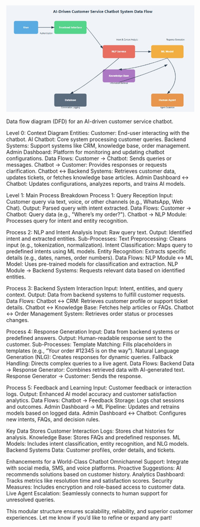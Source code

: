 ![Alt text](team2/data-flow-ai-service.jpg)



Data flow diagram (DFD) for an AI-driven customer service chatbot. 

Level 0: Context Diagram
Entities:
Customer: End-user interacting with the chatbot.
AI Chatbot: Core system processing customer queries.
Backend Systems: Support systems like CRM, knowledge base, order management.
Admin Dashboard: Platform for monitoring and updating chatbot configurations.
Data Flows:
Customer → Chatbot: Sends queries or messages.
Chatbot → Customer: Provides responses or requests clarification.
Chatbot ↔ Backend Systems: Retrieves customer data, updates tickets, or fetches knowledge base articles.
Admin Dashboard ↔ Chatbot: Updates configurations, analyzes reports, and trains AI models.

Level 1: Main Process Breakdown
Process 1: Query Reception
Input: Customer query via text, voice, or other channels (e.g., WhatsApp, Web Chat).
 Output: Parsed query with intent extracted.
Data Flows:
Customer → Chatbot: Query data (e.g., "Where’s my order?").
Chatbot → NLP Module: Processes query for intent and entity recognition.

Process 2: NLP and Intent Analysis
Input: Raw query text.
 Output: Identified intent and extracted entities.
Sub-Processes:
Text Preprocessing: Cleans input (e.g., tokenization, normalization).
Intent Classification: Maps query to predefined intents using ML models.
Entity Recognition: Extracts specific details (e.g., dates, names, order numbers).
Data Flows:
NLP Module ↔ ML Model: Uses pre-trained models for classification and extraction.
NLP Module → Backend Systems: Requests relevant data based on identified entities.

Process 3: Backend System Interaction
Input: Intent, entities, and query context.
 Output: Data from backend systems to fulfill customer requests.
Data Flows:
Chatbot ↔ CRM: Retrieves customer profile or support ticket details.
Chatbot ↔ Knowledge Base: Fetches help articles or FAQs.
Chatbot ↔ Order Management System: Retrieves order status or processes changes.

Process 4: Response Generation
Input: Data from backend systems or predefined answers.
 Output: Human-readable response sent to the customer.
Sub-Processes:
Template Matching: Fills placeholders in templates (e.g., “Your order #12345 is on the way”).
Natural Language Generation (NLG): Creates responses for dynamic queries.
Fallback Handling: Directs complex queries to a live agent.
Data Flows:
Backend Data → Response Generator: Combines retrieved data with AI-generated text.
Response Generator → Customer: Sends the response.

Process 5: Feedback and Learning
Input: Customer feedback or interaction logs.
 Output: Enhanced AI model accuracy and customer satisfaction analytics.
Data Flows:
Chatbot → Feedback Storage: Logs chat sessions and outcomes.
Admin Dashboard → ML Pipeline: Updates and retrains models based on logged data.
Admin Dashboard ↔ Chatbot: Configures new intents, FAQs, and decision rules.

Key Data Stores
Customer Interaction Logs: Stores chat histories for analysis.
Knowledge Base: Stores FAQs and predefined responses.
ML Models: Includes intent classification, entity recognition, and NLG models.
Backend Systems Data: Customer profiles, order details, and tickets.

Enhancements for a World-Class Chatbot
Omnichannel Support: Integrate with social media, SMS, and voice platforms.
Proactive Suggestions: AI recommends solutions based on customer history.
Analytics Dashboard: Tracks metrics like resolution time and satisfaction scores.
Security Measures: Includes encryption and role-based access to customer data.
Live Agent Escalation: Seamlessly connects to human support for unresolved queries.

This modular structure ensures scalability, reliability, and superior customer experiences. Let me know if you’d like to refine or expand any part!

